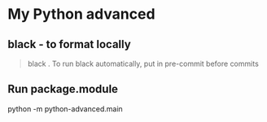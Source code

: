 # My Python advanced

## black - to format locally
> black .
To run black automatically, put in pre-commit before commits

## Run package.module
python -m python-advanced.main
